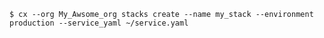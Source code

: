 <!-- layout:code post: stacks_examples -->

```
$ cx --org My_Awsome_org stacks create --name my_stack --environment production --service_yaml ~/service.yaml 
```
